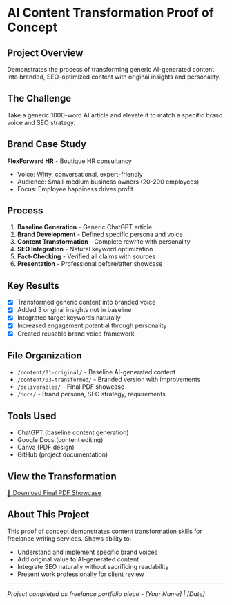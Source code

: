 # AI Content Transformation Proof of Concept

## Project Overview
Demonstrates the process of transforming generic AI-generated content into branded, SEO-optimized content with original insights and personality.

## The Challenge
Take a generic 1000-word AI article and elevate it to match a specific brand voice and SEO strategy.

## Brand Case Study
**FlexForward HR** - Boutique HR consultancy
- Voice: Witty, conversational, expert-friendly
- Audience: Small-medium business owners (20-200 employees)
- Focus: Employee happiness drives profit

## Process
1. **Baseline Generation** - Generic ChatGPT article
2. **Brand Development** - Defined specific persona and voice
3. **Content Transformation** - Complete rewrite with personality
4. **SEO Integration** - Natural keyword optimization
5. **Fact-Checking** - Verified all claims with sources
6. **Presentation** - Professional before/after showcase

## Key Results
- [X] Transformed generic content into branded voice
- [X] Added 3 original insights not in baseline
- [X] Integrated target keywords naturally
- [X] Increased engagement potential through personality
- [X] Created reusable brand voice framework

## File Organization
- `/content/01-original/` - Baseline AI-generated content
- `/content/03-transformed/` - Branded version with improvements
- `/deliverables/` - Final PDF showcase
- `/docs/` - Brand persona, SEO strategy, requirements

## Tools Used
- ChatGPT (baseline content generation)
- Google Docs (content editing)
- Canva (PDF design)
- GitHub (project documentation)

## View the Transformation
[📄 Download Final PDF Showcase](deliverables/final-pdf)

## About This Project
This proof of concept demonstrates content transformation skills for freelance writing services. Shows ability to:
- Understand and implement specific brand voices
- Add original value to AI-generated content
- Integrate SEO naturally without sacrificing readability
- Present work professionally for client review

---
*Project completed as freelance portfolio piece - [Your Name] | [Date]*
